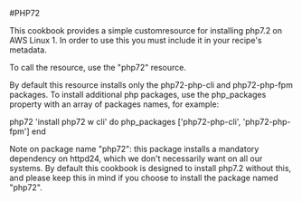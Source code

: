 #PHP72

This cookbook provides a simple customresource for installing php7.2 on AWS
Linux 1.
In order to use this you must include it in your recipe's metadata.

To call the resource, use the "php72" resource.

By default this resource installs only the php72-php-cli and php72-php-fpm
packages. To install additional php packages, use the php_packages property
with an array of packages names, for example:

php72 'install php72 w cli' do
  php_packages ['php72-php-cli', 'php72-php-fpm']
end

Note on package name "php72": this package installs a mandatory dependency on
httpd24, which we don't necessarily want on all our systems. By default this
cookbook is designed to install php7.2 without this, and please keep this in
mind if you choose to install the package named "php72".
